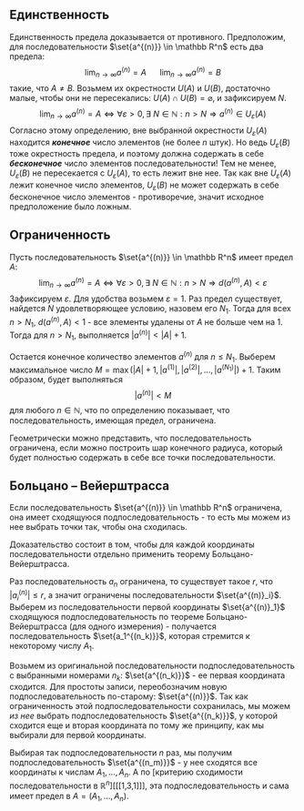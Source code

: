 ## Единственность
Единственность предела доказывается от противного. Предположим, для последовательности $\set{a^{(n)}} \in \mathbb R^n$ есть два предела:
$$\lim_{n \to \infty} a^{(n)} = A \ \ \ \ \ \ \lim_{n \to \infty} a^{(n)} = B$$
такие, что $A \neq B$. Возьмем их окрестности $U(A)$ и $U(B)$, достаточно малые, чтобы они не пересекались: $U(A) \cap U(B) = \varnothing$, и зафиксируем $N$.
$$\lim_{n \rightarrow \infty} a^{(n)} = A \Leftrightarrow \forall \varepsilon > 0, \exists\  N \in \mathbb N: n>N \Rightarrow a^{(n)} \in U_\varepsilon (A)$$
Согласно этому определению, вне выбранной окрестности $U_\varepsilon(A)$ находится ***конечное*** число элементов (не более $n$ штук). Но ведь $U_\varepsilon(B)$ тоже окрестность предела, и поэтому должна содержать в себе ***бесконечное*** число элементов последовательности! Тем не менее, $U_\varepsilon(B)$ не пересекается с $U_\varepsilon(A)$, то есть лежит вне нее. Так как вне $U_\varepsilon(A)$ лежит конечное число элементов, $U_\varepsilon(B)$ не может содержать в себе бесконечное число элементов - противоречие, значит исходное предположение было ложным.

## Ограниченность
Пусть последовательность $\set{a^{(n)}} \in \mathbb R^n$ имеет предел $A$:
$$\lim_{n \rightarrow \infty} a^{(n)} = A \Leftrightarrow \forall \varepsilon > 0, \exists\  N \in \mathbb N: n>N \Rightarrow d(a^{(n)}, A) < \varepsilon$$
Зафиксируем $\varepsilon$. Для удобства возьмем $\varepsilon = 1$. Раз предел существует, найдется $N$ удовлетворяющее условию, назовем его $N_1$. Тогда для всех $n>N_1$, $d(a^{(n)}, A) < 1$ - все элементы удалены от $A$ не больше чем на $1$. Тогда для $n>N_1$, выполняется $|a^{(n)}| < |A| + 1$.

Остается конечное количество элементов $a^{(n)}$ для $n \leq N_1$. Выберем максимальное число $M = \max{(|A|+1, |a^{(1)}|, |a^{(2)}|, \ldots, |a^{(N_1)}|)}+1$. Таким образом, будет выполняться
$$|a^{(n)}| < M$$
для любого $n \in \mathbb N$, что по определению показывает, что последовательность, имеющая предел, ограничена.

Геометрически можно представить, что последовательность ограничена, если можно построить шар конечного радиуса, который будет полностью содержать в себе все точки последовательности.

## Больцано – Вейерштрасса
Если последовательность $\set{a^{(n)}} \in \mathbb R^n$ ограничена, она имеет сходящуюся подпоследовательность - то есть мы можем из нее выбрать точки так, чтобы она сходилась.

Доказательство состоит в том, чтобы для каждой координаты последовательности отдельно применить теорему Больцано-Вейерштрасса.

Раз последовательность $a_n$ ограничена, то существует такое $r$, что $|a^{(n)}_i| \leq r$, а значит ограничены последовательности $\set{a^{(n)}_i}$. Выберем из последовательности первой координаты $\set{a^{(n)}_1}$ сходящуюся подпоследовательность по теореме Больцано-Вейерштрасса (для одного измерения) - получается последовательность $\set{a_1^{(n_k)}}$, которая стремится к некоторому числу $A_1$.

Возьмем из оригинальной последовательности подпоследовательность с выбранными номерами $n_k$: $\set{a^{(n_k)}}$ - ее первая координата сходится. Для простоты записи, переобозначим новую подпоследовательность по-старому: $\set{a^{(n)}}$. Так как ограниченность этой подпоследовательности сохранилась, мы можем *из нее* выбрать подпоследовательность $\set{a^{(n_k)}}$, у которой сходится еще и вторая координата по тому же принципу, как мы выбирали для первой координаты.

Выбирая так подпоследовательности $n$ раз, мы получим подпоследовательность $\set{a^{(n_m)}}$ - у нее сходятся все координаты к числам $A_1, \ldots, A_n$. А по [критерию сходимости последовательности в $\mathbb R^{n}$][[[1,3,1]]], эта подпоследовательность и сама имеет предел в $A = (A_1, \ldots, A_n)$.

